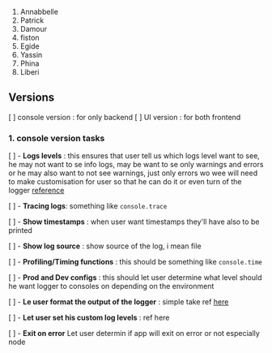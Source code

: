 1. Annabbelle
2. Patrick
3. Damour
4. fiston
5. Egide
6. Yassin
7. Phina
8. Liberi


## Versions
[ ]  console version : for only backend
[ ] UI version : for both frontend


### 1. console version tasks
  [ ] - **Logs levels** : this ensures that user tell us which logs level want to see, he may not want to se info logs, may be want to se only warnings and errors or he may also want to not see warnings, just only errors wo wee will need to make customisation for user so that he can do it or even turn of the logger [reference](https://github.com/jonnyreeves/js-logger#usage)
  
  [ ] - **Tracing logs**: something like `console.trace`
  
  [ ] - **Show timestamps** : when user want timestamps they'll have also to be printed
  
  [ ] - **Show log source** : show source of the log, i mean file

  [ ] - **Profiling/Timing functions** : this should be something like `console.time`

  [ ] - **Prod and Dev configs** : this should let user determine what level should he want logger to consoles on depending on the environment

  [ ] - **Le user format the output of the logger** : simple take ref [here](https://github.com/winstonjs/winston#formats)
  
  [ ] - **Let user set his custom log levels** : ref here [](https://github.com/winstonjs/winston#formats)
  
  [ ] - **Exit on error** Let user determin if app will exit on error or not especially node
